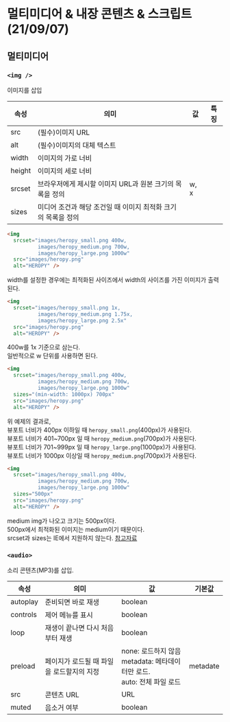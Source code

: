 # 멀티미디어 & 내장 콘텐츠 & 스크립트 (21/09/07)

## 멀티미디어

### `<img />`

이미지를 삽입

속성 | 의미 | 값 | 특징
--- | --- | ---| ---
src | (필수)이미지 URL
alt | (필수)이미지의 대체 텍스트
width | 이미지의 가로 너비 | |
height | 이미지의 세로 너비 | |
srcset | 브라우저에게 제시할 이미지 URL과 원본 크기의 목록을 정의 | w, x |
sizes | 미디어 조건과 해당 조건일 때 이미지 최적화 크기의 목록을 정의 | |

```html
<img
  srcset="images/heropy_small.png 400w,
          images/heropy_medium.png 700w,
          images/heropy_large.png 1000w"
  src="images/heropy.png"
  alt="HEROPY" />
```

width를 설정한 경우에는 최적화된 사이즈에서 width의 사이즈를 가진 이미지가 출력된다.

```html
<img
  srcset="images/heropy_small.png 1x,
          images/heropy_medium.png 1.75x,
          images/heropy_large.png 2.5x"
  src="images/heropy.png"
  alt="HEROPY" />
```

400w를 1x 기준으로 삼는다.<br>
일반적으로 w 단위를 사용하면 된다.

```html
<img
  srcset="images/heropy_small.png 400w,
          images/heropy_medium.png 700w,
          images/heropy_large.png 1000w"
  sizes="(min-width: 1000px) 700px"
  src="images/heropy.png"
  alt="HEROPY" />
```

위 예제의 결과로,<br>
뷰포트 너비가 400px 이하일 때 `heropy_small.png`(400px)가 사용된다.<br>
뷰포트 너비가 401~700px 일 때 `heropy_medium.png`(700px)가 사용된다.<br>
뷰포트 너비가 701~999px 일 때 `heropy_large.png`(1000px)가 사용된다.<br>
뷰포트 너비가 1000px 이상일 때 `heropy_medium.png`(700px)가 사용된다.<br>

```html
<img
  srcset="images/heropy_small.png 400w,
          images/heropy_medium.png 700w,
          images/heropy_large.png 1000w"
  sizes="500px"
  src="images/heropy.png"
  alt="HEROPY" />
```

medium img가 나오고 크기는 500px이다.<br>
500px에서 최적화된 이미지는 medium이기 때문이다.
<br>
srcset과 sizes는 IE에서 지원하지 않는다.
[참고자료](https://heropy.blog/2019/06/16/html-img-srcset-and-sizes/)

### `<audio>`

소리 콘텐츠(MP3)를 삽입.

속성 | 의미 | 값 | 기본값
--- | --- | ---| ---
autoplay | 준비되면 바로 재생 | boolean | 
controls | 제어 메뉴를 표시 | boolean |
loop | 재생이 끝나면 다시 처음부터 재생 | boolean |
preload | 페이지가 로드될 때 파일을 로드할지의 지정 | none: 로드하지 않음<br> metadata: 메타데이터만 로드.<br> auto: 전체 파일 로드 | metadate
src | 콘텐츠 URL | URL |
muted | 음소거 여부 | boolean |